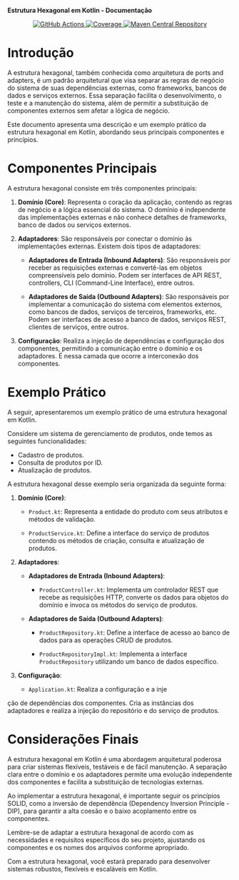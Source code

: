 **Estrutura Hexagonal em Kotlin - Documentação**

<p align="center">
  <a href="https://github.com/hexagonkt/hexagon/actions">
    <img
      alt="GitHub Actions"
      src="https://github.com/hexagonkt/hexagon/workflows/Release/badge.svg" />
  </a>
  <a href="https://hexagonkt.com/jacoco">
    <img src="https://hexagonkt.com/img/coverage.svg" alt="Coverage" />
  </a>
  <a href="https://search.maven.org/search?q=g:com.hexagonkt">
    <img src="https://hexagonkt.com/img/download.svg" alt="Maven Central Repository" />
  </a>
</p>

# Introdução
A estrutura hexagonal, também conhecida como arquitetura de ports and adapters, é um padrão arquitetural que visa separar as regras de negócio do sistema de suas dependências externas, como frameworks, bancos de dados e serviços externos. Essa separação facilita o desenvolvimento, o teste e a manutenção do sistema, além de permitir a substituição de componentes externos sem afetar a lógica de negócio.

Este documento apresenta uma descrição e um exemplo prático da estrutura hexagonal em Kotlin, abordando seus principais componentes e princípios.

# Componentes Principais
A estrutura hexagonal consiste em três componentes principais:

1. **Domínio (Core)**: Representa o coração da aplicação, contendo as regras de negócio e a lógica essencial do sistema. O domínio é independente das implementações externas e não conhece detalhes de frameworks, banco de dados ou serviços externos.

2. **Adaptadores**: São responsáveis por conectar o domínio às implementações externas. Existem dois tipos de adaptadores:

   - **Adaptadores de Entrada (Inbound Adapters)**: São responsáveis por receber as requisições externas e convertê-las em objetos compreensíveis pelo domínio. Podem ser interfaces de API REST, controllers, CLI (Command-Line Interface), entre outros.

   - **Adaptadores de Saída (Outbound Adapters)**: São responsáveis por implementar a comunicação do sistema com elementos externos, como bancos de dados, serviços de terceiros, frameworks, etc. Podem ser interfaces de acesso a banco de dados, serviços REST, clientes de serviços, entre outros.

3. **Configuração**: Realiza a injeção de dependências e configuração dos componentes, permitindo a comunicação entre o domínio e os adaptadores. É nessa camada que ocorre a interconexão dos componentes.

# Exemplo Prático
A seguir, apresentaremos um exemplo prático de uma estrutura hexagonal em Kotlin.

Considere um sistema de gerenciamento de produtos, onde temos as seguintes funcionalidades:

- Cadastro de produtos.
- Consulta de produtos por ID.
- Atualização de produtos.

A estrutura hexagonal desse exemplo seria organizada da seguinte forma:

1. **Domínio (Core)**:
   - `Product.kt`: Representa a entidade do produto com seus atributos e métodos de validação.

   - `ProductService.kt`: Define a interface do serviço de produtos contendo os métodos de criação, consulta e atualização de produtos.

2. **Adaptadores**:
   - **Adaptadores de Entrada (Inbound Adapters)**:
     - `ProductController.kt`: Implementa um controlador REST que recebe as requisições HTTP, converte os dados para objetos do domínio e invoca os métodos do serviço de produtos.

   - **Adaptadores de Saída (Outbound Adapters)**:
     - `ProductRepository.kt`: Define a interface de acesso ao banco de dados para as operações CRUD de produtos.

     - `ProductRepositoryImpl.kt`: Implementa a interface `ProductRepository` utilizando um banco de dados específico.

3. **Configuração**:
   - `Application.kt`: Realiza a configuração e a inje

ção de dependências dos componentes. Cria as instâncias dos adaptadores e realiza a injeção do repositório e do serviço de produtos.

# Considerações Finais
A estrutura hexagonal em Kotlin é uma abordagem arquitetural poderosa para criar sistemas flexíveis, testáveis e de fácil manutenção. A separação clara entre o domínio e os adaptadores permite uma evolução independente dos componentes e facilita a substituição de tecnologias externas.

Ao implementar a estrutura hexagonal, é importante seguir os princípios SOLID, como a inversão de dependência (Dependency Inversion Principle - DIP), para garantir a alta coesão e o baixo acoplamento entre os componentes.

Lembre-se de adaptar a estrutura hexagonal de acordo com as necessidades e requisitos específicos do seu projeto, ajustando os componentes e os nomes dos arquivos conforme apropriado.

Com a estrutura hexagonal, você estará preparado para desenvolver sistemas robustos, flexíveis e escaláveis em Kotlin.
